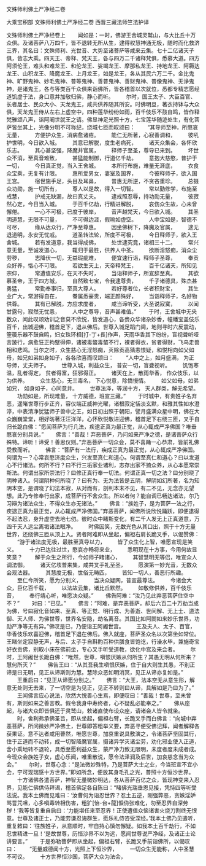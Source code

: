 <!-- { "loadSidebar": true } -->
文殊师利佛土严净经二卷


大乘宝积部
文殊师利佛土严净经二卷
西晋三藏法师竺法护译


文殊师利佛土严净经卷上
　　闻如是：一时，佛游王舍城灵鹫山，与大比丘十万众俱。及诸菩萨八万四千，皆不退转无所从生，逮得权慧神通无极，随时而化救济三界，其名曰：文殊师利、光世音、大势至诸菩萨等咸来云集。七十二亿诸天子俱，皆志大乘。四天王、帝释、梵天王，各与四万二千诸释梵俱，悉慕大道。四方阿须伦王，难头和难龙王、和伦龙王、娑竭龙王、摩那私龙王、持地龙王、阿耨达龙王、山积龙王、降魔龙王、上月龙王，如是龙王，各从其民六万二千。金比鬼神、旷野鬼神、妙毛鬼神、普等鬼神、善普鬼神、善财鬼神、普像鬼神、无诤鬼神，是诸鬼王，各与等类百千众俱来诣佛所，皆各稽首以次就位，悉都专精志愿经道饥虚于法，身口意并加敬归佛，静心而听。
　　尔时，国王太子、大臣百官、长者居士、民众大小、天龙鬼王，咸共供养随其所安。时佛明旦，著衣持钵与大众俱，天龙鬼王侍从左右上虚空中，四种莲华纷纷如雨，百千伎乐不鼓自鸣，皆作释梵雅颂八声，诣阿阇世就王之请。佛显神足光照十方，七宝莲华随迹处生，有化菩萨皆坐其上，光像分明不可称纪，绕城七匝而叹颂曰：
　　“其导师至神，所愍哀无量，
　　方便护众生，消病愈诸疮。
　　能仁无所著，心寂善调和，
　　彼吼护世明，今日欲入城。
　　其意已解脱，度生老病死，
　　诸天众集会，各怀欣乐志。
　　其心甚坚强，降魔并官属，
　　释师子至圣，尊导已来到。
　　坏世众不消，至真音难致，
　　甚猛能制御，行道亿千劫。
　　意抱大慈愍，普护于一切，
　　今日真正觉，当入王舍城。
　　本所行布施，难量无涯底，
　　衣食众宝乘，无复有计限。
　　惠所爱男女，妻室及国界，
　　今彼释师子，欲入国王宫。
　　宿世施手足，头目及耳鼻，
　　普惠无所逆，不贪吝重珍。
　　总摄众功勋，施一切所有，
　　尊人以是故，得入一切智。
　　常以勤修学，布施至戒慧，
　　护戒无缺漏，故曰真丈夫。
　　逮戒照忍辱，持功勋无量，
　　彼寂然心定，今日当入城。
　　于百千亿劫，行精进解脱，
　　哀伤众生故，心未曾懈倦。
　　一心不可极，已度于彼岸，
　　音声越梵天，今日欲入城。
　　其圣明道慧，无限不可量，
　　不可得边涯，假喻如虚空。
　　人中宝如是，智德不可尽，
　　缘从达众行，严净至尊惠。
　　因坐佛树下，降魔及官属，
　　逮无退道明，永安无忧戚。
　　道圣转法轮，所度不可极，
　　今日释师子，欲入王舍城。
　　若有发道意，我当得成佛，
　　处世逮究竟，诸相三十二。
　　常兴意无量，至诚发道心，
　　辄归于最胜，供养人中圣。
　　欲断淫怒痴，消众尘劳秽，
　　志降伏一切，无益瑕疵难，
　　便宜速行诣，释师子圣尊，
　　奉贡众好养，恪心不可限。
　　若欲生天上，天帝释梵王，
　　百千亿诸天，所知见宗仰，
　　常遭值安乐，在天不失时，
　　当诣释师子，所宣辞至真。
　　其欲慕圣帝，王于四方城，
　　自然致七宝，令我逮尊贵，
　　千子诸德具，殊杰甚勇猛，
　　常勤奉事归，至真大尊人。
　　若好尊者位，长者积财宝，
　　其生业广大，常游得自在，
　　眷属悉豪贵，端正颜殊好，
　　当诣释师子，名好物供尊。
　　其有已解脱，方应求度者，
　　咸当谛听受，大圣说寂寞，
　　以闻甘露句，寂然无忧患，
　　人中之尊导，音声甚难值。”
　　于时，王舍城中无央数众，闻此叹颂劝训之音莫不欣悦，皆发道心，各赍众华诸杂妙香，幢幡宝盖伎乐百千，出城迎佛，稽首足下，退从佛后。世尊入城足蹈门阃，地则寻时六反震动，箜篌乐器不鼓自鸣，妇女珠环相[打-丁+長]作声，天雨华香其下纷纷，盲视聋听哑言跛行，病愈狂正拘躄得伸，诸被毒螫毒螫不行，裸者得衣，贫者得财，飞鸟走兽相和悲鸣。当尔之时，众生慈心无淫怒痴，灭除贡高猜恚恨疑，和悦相向如父如母，如兄如弟如身如子，各各欣喜而叹颂曰：
　　“人中之上，如月盛满，
为正导师，丈夫师子。
　　世尊入城，利益众生，
普安一切，盲聋视听。
　　饥饱寒温，乱者得定，
贫者得富，狂邪得正。
　　诸天在上，散雨华香，
作众伎乐，以为供养。
　　众生慈心，无三毒名，
下心悦意，除憍慢情。
　　如父如母，如弟如兄，
如身如子，心同意并。
　　世尊法泽，等润十方，
天人群类，解无希望。
　　功勋如是，所现难量，
十方威德，班宣三藏。”
　　于时城中，有贵姓子名弃恶，遥睹世尊行步正齐，容仪端正威神光曜，诸根寂定恬淡玄默，和雅其性如水澄渟，中表清净犹猛师子兽中之王，如日初出照于朝阳，譬月盛满众星中明，佛在大众巍巍堂堂，相好昉著汪汪洋洋，心怀欣悦敬进迎佛，稽首足下右绕三匝，叉手自归长跪白佛：“愿闻菩萨为行几法，疾逮正真为最正觉，从心辄成严净佛国？唯垂愍哀分别具说。”
　　佛言：“善哉！弃恶菩萨，乃问如来严净之德，是诸菩萨众行殊特。谛听！谛受！善思仪则。”弃恶菩萨一切众会，莫不喜踊一心恭肃，皆前礼佛受教而听。
　　佛言：“菩萨有一法行，疾成正真为最正觉，从心辄成严净佛国。何谓为一？心常哀愍济度众生，兴发至真仁和道心。何谓至真仁和道心？曰以发道心不行诸法。何所不行？曰不行三垢家业诸利，志存出家不猗众养，从心本愿常崇斯法。何谓出家所崇法行？曰修正真行奉一切法。何谓正真一切之法？曰分别晓了阴种诸入。何谓阴种何所晓了？曰有为、无为法皆是五阴，解阴如幻所著，名为知阴本空，是谓晓了幻法本寂，从对而有，剖判本末不见，有二不见，无念亦无望想。此乃专修奉行出家，成菩萨行不舍众生。所以者何？能自调已畅达诸法，尔乃习辩为诸法众生，不得众生亦无诸法。”
　　佛言：“族姓子，是为菩萨一法之行，疾逮正真为最正觉，从心辄成严净佛国。”弃恶菩萨，闻佛所说欣悦踊跃，即便逮得不起法忍，身升虚空去地七仞。彼时众中睹斯变化，有二千人发无上正真道意，万四千天人远尘离垢诸法眼净。
　　时佛因笑，无数光色从其口出，照于十方无量世界，还绕佛三匝从顶上入。贤者阿难即从坐起，偏袒右肩长跪叉手，以偈赞佛：
　　“游于诸法度无极，最胜至真导以力，
　　皆了众生化上智，唯愿宣现是笑义。
　　十力已达往过世，愍哀亦畅将来业，
　　悉明现在十方事，今用何故显笑意？
　　解于众生之所行，今如师子睹诸心，
　　其智慧明无等侣，唯宣众人调法御。
　　诸天亿垓普来集，咸共叉手礼至圣，
　　愿演第一妙光音，无数众会观法器。
　　其慧度无极，世俗无畴匹，
　　皆知一切人，善恶行所趣。
　　至仁今所笑，愿为分别义，
　　当决众疑网，普宣最尊法。
　　今诸会大众，巨亿百千载，
　　以法故云集，诸比丘默然。
　　如敬修供养，百千伎乐音，
　　奉行靖心听，唯愿决众疑。”
　　佛告阿难：“汝乃见此弃恶菩萨住空中不？”
　　对曰：“已见。”
　　佛言：“阿难，是弃恶菩萨，却后六百二十万劫当成为佛，号曰寂化音如来、至真、等正觉、明行成、为善逝、世间解、无上士、道法御、天人师、为佛世尊，世界名安隐，劫名离音。其国比如阿閦如来妙乐世界，功勋严净等无有异。”佛叹是已，乃便诣王阿阇世宫。
　　王及夫人、太子、百官，华香伎乐欢喜迎佛，稽首足下退在佛后。佛入就座，菩萨圣众名以次第坐如常位。王睹坐定寂静无声，与后、太子手自斟酌百种供膳食皆饱讫，行澡水毕，兼施奇宝好衣贡佛，别取小床在佛前坐，专心叉手听受道教，欲化中宫及来会者。
　　尔时，王阿阇世长跪白佛：“唯然，世尊，嗔恨厌嫉从何所生？其愚无明从何所来？慧何所灭？”
　　佛告王曰：“从其吾我生嗔恨厌嫉，住于自大则生其愚，不别正谛是曰无明，见正从谛斯则为慧。慧除众恶如明消冥，见正从谛亦复如是。”
　　王重启曰：“见正从谛愿分别之。”
　　佛言：“大王，法本空无从意生形，解意无处则无去来，了一切空是为见正，见正不转则曰从谛，具解如是乃曰为了。”
　　王闻佛言应心说法，欣然大悦善心生焉，即便叹曰：“善哉！世尊，至未曾有，斯则如来之善言教。假令我身中寿终者，心不疑乱必能奉之。”
　　佛从座起，与诸大众即皆俱还于灵鹫山，敕诸直使布设众座，请诸会人皆令就坐。
　　时，舍利弗承佛圣旨，即从坐起，偏袒右臂，长跪叉手而白佛言：“向城中弃恶菩萨，所问微妙严净佛土，世尊即答粗举义要，弃恶寻便受佛记拜，闻者解释各获果证。意不达者咸用瞢然，唯愿世尊，加哀重说具敷演之，令诸菩萨坚固其行，住于正道而不动转，成一切智降魔官属，摄诸异学灭诸尘劳，劝化邪业使入正道，舍小乘地转不退轮，具悉至愿利益众生，蒙严净力致无限明，未度者度未成者成。今现众会族姓子女，虚心乐闻，唯重散说，愿令法泽润及后世，加哀慈念当为众会。”
　　尔时，世尊心念：“是法微妙殊特，乃是菩萨大士之业，今当班宣不宜小会，宁可现瑞感十方世界。”即如所念，便放其身毛孔之光，普照十方恒沙世界。
　　十方诸佛各遣菩萨，神智无量微妙明达，各从菩萨百亿之众，皆现神变来入忍界，见能仁佛供侍拜谒，稽首佛足各自陈曰：“睹佛光瑞垂恩见接，凭恃四等听受法说。我本土佛而见难曰：‘汝曹何为诣忍世界？忍土五逆，刚强弊恶，贪嫉淫妒骂詈咒咀，心多嗔毒转相伤害，粗犷[怡-台+龍]悷侜张难化，勿至忍界自深劳秽！’我等皆复重自启曰：‘力能堪任来至忍界！正使遭值众恼诸害火烧刀割终无恨意。世尊及诸正士，乃能劳谦忍诲群生，愿乐礼侍咨受深经。’我本土佛乃见遣听，重复敕曰：‘往族姓子，从意顺时，牢自持心慎勿懈疑。如我本土百千劫行，不如忍世精进一旦！’是故世尊，历恒沙界不以为远，愿闻世尊说严净经，及诸正士论讲要言。”
　　于是弥勒菩萨即从坐起，偏袒右臂，长跪叉手前诣佛所，以偈叹曰：
　　“无量威德闻十方，光照上下恒沙界，
　　一切众生无能称，人中圣慧不可议。
　　十方世界恒沙国，菩萨大众为法会，
